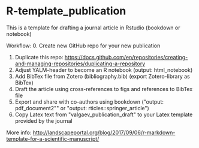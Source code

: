 # R-template_publication
This is a template for drafting a journal article in Rstudio (bookdown or notebook)

Workflow:
0. Create new GitHub repo for your new publication
1. Duplicate this repo: https://docs.github.com/en/repositories/creating-and-managing-repositories/duplicating-a-repository
2. Adjust YALM-header to become an R notebook (output: html_notebook)
3. Add BibTex file from Zotero (bibliography.bib) (export Zotero-library as BibTex)
4. Draft the article using cross-references to figs and references to BibTex file
5. Export and share with co-authors using bookdown ("output: pdf_document2"" or "output: rticles::springer_article")
6. Copy Latex text from "valgaev_publication_draft" to your Latex template provided by the journal

More info: http://landscapeportal.org/blog/2017/09/06/r-markdown-template-for-a-scientific-manuscript/
